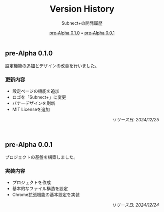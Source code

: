<div align="center">
  <h1>Version History</h1>
  <p>Subnect+の開発履歴</p>
</div>

<div align="center">
  <a href="#pre-alpha-010">pre-Alpha 0.1.0</a> •
  <a href="#pre-alpha-001">pre-Alpha 0.0.1</a>
</div>

<br>

<div id="pre-alpha-010">
  <h2>pre-Alpha 0.1.0</h2>
  <p>設定機能の追加とデザインの改善を行いました。</p>

  <h3>更新内容</h3>
  <ul>
    <li>設定ページの機能を追加</li>
    <li>ロゴを「Subnect+」に変更</li>
    <li>バナーデザインを刷新</li>
    <li>MIT Licenseを追加</li>
  </ul>

  <div align="right">
    <p><i>リリース日: 2024/12/25</i></p>
  </div>
</div>

<br>

<div id="pre-alpha-001">
  <h2>pre-Alpha 0.0.1</h2>
  <p>プロジェクトの基盤を構築しました。</p>

  <h3>実装内容</h3>
  <ul>
    <li>プロジェクトを作成</li>
    <li>基本的なファイル構造を設定</li>
    <li>Chrome拡張機能の基本設定を実装</li>
  </ul>

  <div align="right">
    <p><i>リリース日: 2024/12/24</i></p>
  </div>
</div> 